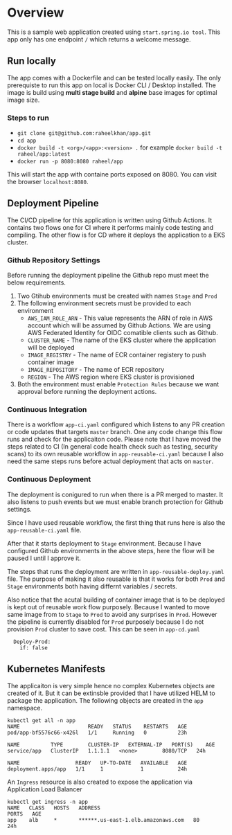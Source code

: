 # Overview
This is a sample web application created using `start.spring.io tool`. This app only has one endpoint `/` which returns a welcome message.

## Run locally
The app comes with a Dockerfile and can be tested locally easily. The only prerequiste to run this app on local is Docker CLI / Desktop installed. The image is build using **multi stage build** and **alpine** base images for optimal image size.

### Steps to run
- `git clone git@github.com:raheelkhan/app.git`
- `cd app`
- `docker build -t <org>/<app>:<version> .` for example `docker build -t raheel/app:latest`
- `docker run -p 8080:8080 raheel/app`

This will start the app with containe ports exposed on 8080. You can visit the browser `localhost:8080`.

## Deployment Pipeline
The CI/CD pipeline for this application is written using Github Actions. It contains two flows one for CI where it performs mainly code testing and compiling. The other flow is for CD where it deploys the application to a EKS cluster.

### Github Repository Settings
Before running the deployment pipeline the Github repo must meet the below requirements.

1. Two Gtihub environments must be created with names `Stage` and `Prod`
2. The following environment secrets must be provided to each environment 
      - `AWS_IAM_ROLE_ARN` - This value represents the ARN of role in AWS account which will be assumed by Github Actions. We are using AWS Federated Identity for OIDC comatible clients such as Github.
      - `CLUSTER_NAME` - The name of the EKS cluster where the application will be deployed
      - `IMAGE_REGISTRY` - The name of ECR container registery to push container image 
      - `IMAGE_REPOSITORY` - The name of ECR repository
      - `REGION` - The AWS region where EKS cluster is provisioned
3. Both the environment must enable `Protection Rules` because we want approval before running the deployment actions.

### Continuous Integration
There is a workflow `app-ci.yaml` configured which listens to any PR creation or code updates that targets `master` branch. One any code change this flow runs and check for the applicaiton code. Please note that I have moved the steps related to CI (In general code health check such as testing, security scans) to its own reusable workflow in `app-reusable-ci.yaml` because I also need the same steps runs before actual deployment that acts on `master`.

### Continuous Deployment
The deployment is conigured to run when there is a PR merged to master. It also listens to push events but we must enable branch protection for Github settings.

Since I have used reusable workflow, the first thing that runs here is also the `app-reusable-ci.yaml` file.

After that it starts deployment to `Stage` environment. Because I have configured Github environments in the above steps, here the flow will be paused I until I approve it.

The steps that runs the deployment are written in `app-reusable-deploy.yaml` file. The purpose of making it also reusable is that it works for both `Prod` and `Stage` environments both having differnt variables / secrets.

Also notice that the acutal building of container image that is to be deployed is kept out of reusable work flow purposely. Because I wanted to move same image from to `Stage` to `Prod` to avoid any surprises in `Prod`. However the pipeline is currently disabled for `Prod` purposely because I do not provision `Prod` cluster to save cost. This can be seen in `app-cd.yaml` 
```
  Deploy-Prod:
    if: false
```

## Kubernetes Manifests
The applicaiton is very simple hence no complex Kubernetes objects are created of it. But it can be extinsble provided that I have utilized HELM to package the application. The following objects are created in the `app` namespace.

```
kubectl get all -n app
NAME                      READY   STATUS    RESTARTS   AGE
pod/app-bf5576c66-x426l   1/1     Running   0          23h

NAME          TYPE        CLUSTER-IP   EXTERNAL-IP   PORT(S)    AGE
service/app   ClusterIP   1.1.1.1   <none>        8080/TCP   24h

NAME                  READY   UP-TO-DATE   AVAILABLE   AGE
deployment.apps/app   1/1     1            1           24h
```

An `Ingress` resource is also created to expose the application via Application Load Balancer
```
kubectl get ingress -n app
NAME   CLASS   HOSTS   ADDRESS                                                        PORTS   AGE
app    alb     *       ******.us-east-1.elb.amazonaws.com   80      24h
```